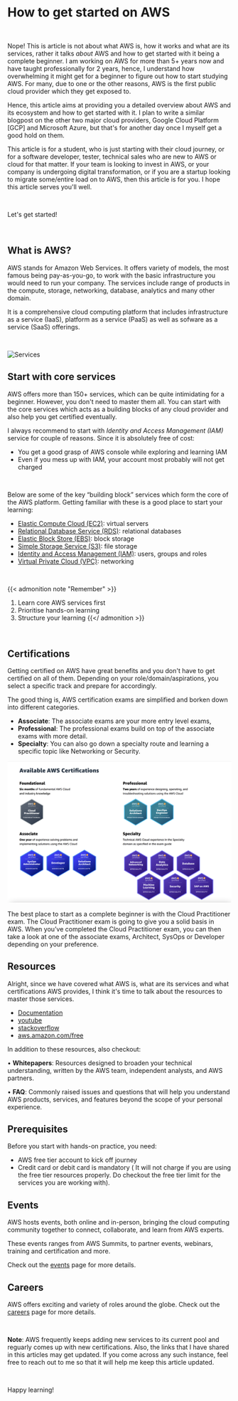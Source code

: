 # How to get started on AWS


<br/>

Nope! This is article is not about what AWS is, how it works and what are its services, rather it talks *about* AWS and how to get started with it being a complete beginner. I am working on AWS for more than 5+ years now and have taught professionally for 2 years, hence, I understand how overwhelming it might get for a beginner to figure out how to start studying AWS. For many, due to one or the other reasons, AWS is the first public cloud provider which they get exposed to.

Hence, this article aims at providing you a detailed overview about AWS and its ecosystem and how to get started with it. I plan to write a similar blogpost on the other two major cloud providers, Google Cloud Platform [GCP] and Microsoft Azure, but that's for another day once I myself get a good hold on them. 

This article is for a student, who is just starting with their cloud journey, or for a software developer, tester, technical sales who are new to AWS or cloud for that matter. If your team is looking to invest in AWS, or your company is undergoing digital transformation, or if you are a startup looking to migrate some/entire load on to AWS, then this article is for you.  I hope this article serves you'll well. 

<br/>

Let's get started! 

<br/>

## What is AWS? 

AWS stands for Amazon Web Services.  It offers variety of models, the most famous being pay-as-you-go, to work with the basic infrastructure you would need to run your company. The services include range of products in the compute, storage, networking, database, analytics and many other domain. 

It is a comprehensive cloud computing platform that includes infrastructure as a service (IaaS), platform as a service (PaaS) as well as sofware as a service (SaaS) offerings.

<br/>

![Services](/images/aws_for_beginners/services.png "services")

## Start with core services

AWS offers more than 150+ services, which can be quite intimidating for a beginner. However, you don't need to master them all. You can start with the core services which acts as a building blocks of any cloud provider and also help you get certified eventually. 

I always recommend to start with *Identity and Access Management (IAM)* service for couple of reasons. Since it is absolutely free of cost:
 
- You get a good grasp of AWS console while exploring and learning IAM
- Even if you mess up with IAM, your account most probably will not get charged

<br/>

Below are some of the key “building block” services which form the core of the AWS platform. Getting familiar with these is a good place to start your learning:

- [Elastic Compute Cloud (EC2)](https://www.aws.training/learningobject/video?id=16382): virtual servers
- [Relational Database Service (RDS)](https://aws.amazon.com/rds/): relational databases
- [Elastic Block Store (EBS)](https://aws.amazon.com/ebs/): block storage
- [Simple Storage Service (S3)](https://aws.amazon.com/s3/): file storage
- [Identity and Access Management (IAM)](https://aws.amazon.com/iam/): users, groups and roles
- [Virtual Private Cloud (VPC)](https://aws.amazon.com/vpc/): networking

<br/>

{{< admonition note "Remember" >}}
1. Learn core AWS services first
2. Prioritise hands-on learning
3. Structure your learning
{{</ admonition >}}


<br/>

## Certifications

Getting certified on AWS have great benefits and you don't have to get certified on all of them. Depending on your role/domain/aspirations, you select a specific track and prepare for accordingly. 

The good thing is, AWS certification exams are simplified and borken down into different categories. 

- **Associate**: The associate exams are your more entry level exams, 
- **Professional**: The professional exams build on top of the associate exams with more detail. 
- **Specialty**: You can also go down a specialty route and learning a specific topic like Networking or Security.

![AWS Certifications](/images/aws_for_beginners/certifications.png "AWS Certifications")

The best place to start as a complete beginner is with the Cloud Practitioner exam. The Cloud Practitioner exam is going to give you a solid basis in AWS. When you’ve completed the Cloud Practitioner exam, you can then take a look at one of the associate exams, Architect, SysOps or Developer depending on your preference.

## Resources

Alright, since we have covered what AWS is, what are its services and what certifications AWS provides, I think it's time to talk about the resources to master those services. 

- [Documentation](https://docs.aws.amazon.com/)
- [youtube](https://www.youtube.com/user/AmazonWebServices)
- [stackoverflow](https://stackoverflow.com/questions/tagged/amazon-web-services)
- [aws.amazon.com/free](https://aws.amazon.com/free)

In addition to these resources, also checkout: 

• **Whitepapers**: Resources designed to broaden your technical understanding, written
by the AWS team, independent analysts, and AWS partners.

• **FAQ**: Commonly raised issues and questions that will help you understand
AWS products, services, and features beyond the scope of your personal
experience.

## Prerequisites 

Before you start with hands-on practice, you need: 
- AWS free tier account to kick off journey
- Credit card or debit card is mandatory ( It will not charge if you are using the free tier resources properly. Do checkout the free tier limit for the services you are working with). 

## Events

AWS hosts events, both online and in-person, bringing the cloud computing community together to connect, collaborate, and learn from AWS experts.

These events ranges from AWS Summits, to partner events, webinars, training and certification and more.

Check out the [events](https://aws.amazon.com/events/?events-master-main.sort-by=item.additionalFields.startDateTime&events-master-main.sort-order=asc&awsf.events-master-type=*all&awsf.events-master-series=*all&awsf.events-master-audience=*all&awsf.events-master-location=*all&awsf.events-master-tech-category=*all&awsf.events-master-level=*all) page for more details.  

## Careers

AWS offers exciting and variety of roles around the globe. Check out the [careers](https://aws.amazon.com/careers/) page for more details. 

<br/>

**Note**: AWS frequently keeps adding new services to its current pool and reguarly comes up with new certifications. Also, the links that I have shared in this articles may get updated. If you come across any such instance, feel free to reach out to me so that it will help me keep this article updated.  

<br/>

Happy learning!

